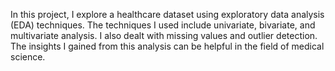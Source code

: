 In this project, I explore a healthcare dataset using exploratory data analysis (EDA) techniques. The techniques I used include univariate, bivariate, and multivariate analysis. I also dealt with missing values and outlier detection. The insights I gained from this analysis can be helpful in the field of medical science.
